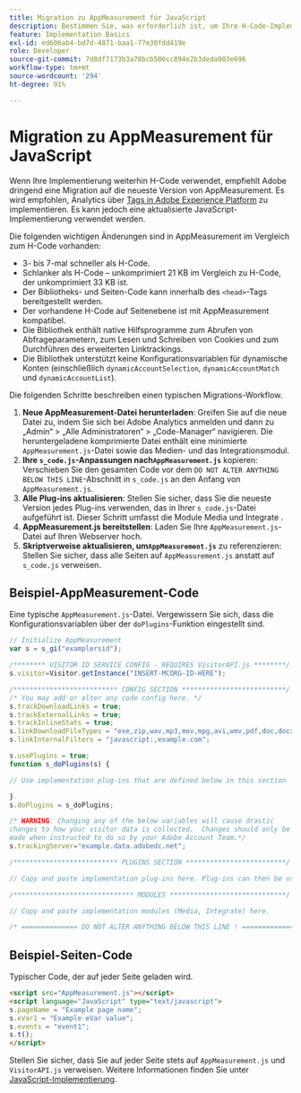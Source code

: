 ```yaml
---
title: Migration zu AppMeasurement für JavaScript
description: Bestimmen Sie, was erforderlich ist, um Ihre H-Code-Implementierung zu migrieren.
feature: Implementation Basics
exl-id: ed606ab4-bd7d-4871-baa1-77e30fdd419e
role: Developer
source-git-commit: 7d8df7173b3a78bcb506cc894e2b3deda003e696
workflow-type: tm+mt
source-wordcount: '294'
ht-degree: 91%

---
```


# Migration zu AppMeasurement für JavaScript

Wenn Ihre Implementierung weiterhin H-Code verwendet, empfiehlt Adobe dringend eine Migration auf die neueste Version von AppMeasurement. Es wird empfohlen, Analytics über [Tags in Adobe Experience Platform](../launch/overview.md) zu implementieren. Es kann jedoch eine aktualisierte JavaScript-Implementierung verwendet werden.

Die folgenden wichtigen Änderungen sind in AppMeasurement im Vergleich zum H-Code vorhanden:

* 3- bis 7-mal schneller als H-Code.
* Schlanker als H-Code – unkomprimiert 21 KB im Vergleich zu H-Code, der unkomprimiert 33 KB ist.
* Der Bibliotheks- und Seiten-Code kann innerhalb des `<head>`-Tags bereitgestellt werden.
* Der vorhandene H-Code auf Seitenebene ist mit AppMeasurement kompatibel.
* Die Bibliothek enthält native Hilfsprogramme zum Abrufen von Abfrageparametern, zum Lesen und Schreiben von Cookies und zum Durchführen des erweiterten Linktrackings.
* Die Bibliothek unterstützt keine Konfigurationsvariablen für dynamische Konten (einschließlich `dynamicAccountSelection`, `dynamicAccountMatch` und `dynamicAccountList`).

Die folgenden Schritte beschreiben einen typischen Migrations-Workflow.

1. **Neue AppMeasurement-Datei herunterladen**: Greifen Sie auf die neue Datei zu, indem Sie sich bei Adobe Analytics anmelden und dann zu „Admin“ > „Alle Administratoren“ > „Code-Manager“ navigieren. Die heruntergeladene komprimierte Datei enthält eine minimierte `AppMeasurement.js`-Datei sowie das Medien- und das Integrationsmodul.
1. **Ihre `s_code.js`-Anpassungen nach`AppMeasurement.js`** kopieren: Verschieben Sie den gesamten Code vor dem `DO NOT ALTER ANYTHING BELOW THIS LINE`-Abschnitt in `s_code.js` an den Anfang von `AppMeasurement.js`.
1. **Alle Plug-ins aktualisieren**: Stellen Sie sicher, dass Sie die neueste Version jedes Plug-ins verwenden, das in Ihrer `s_code.js`-Datei aufgeführt ist. Dieser Schritt umfasst die Module Media und Integrate .
1. **AppMeasurement.js bereitstellen**: Laden Sie Ihre `AppMeasurement.js`-Datei auf Ihren Webserver hoch.
1. **Skriptverweise aktualisieren, um`AppMeasurement.js`** zu referenzieren: Stellen Sie sicher, dass alle Seiten auf `AppMeasurement.js` anstatt auf `s_code.js` verweisen.

## Beispiel-AppMeasurement-Code

Eine typische `AppMeasurement.js`-Datei. Vergewissern Sie sich, dass die Konfigurationsvariablen über der `doPlugins`-Funktion eingestellt sind.

```js
// Initialize AppMeasurement
var s = s_gi("examplersid");

/******** VISITOR ID SERVICE CONFIG - REQUIRES VisitorAPI.js ********/;
s.visitor=Visitor.getInstance("INSERT-MCORG-ID-HERE");

/************************** CONFIG SECTION **************************/;
/* You may add or alter any code config here. */
s.trackDownloadLinks = true;
s.trackExternalLinks = true;
s.trackInlineStats = true;
s.linkDownloadFileTypes = "exe,zip,wav,mp3,mov,mpg,avi,wmv,pdf,doc,docx,xls,xlsx,ppt,pptx";
s.linkInternalFilters = "javascript:,example.com";

s.usePlugins = true;
function s_doPlugins(s) {

// Use implementation plug-ins that are defined below in this section

}
s.doPlugins = s_doPlugins;

/* WARNING: Changing any of the below variables will cause drastic
changes to how your visitor data is collected.  Changes should only be
made when instructed to do so by your Adobe Account Team.*/
s.trackingServer="example.data.adobedc.net";

/************************** PLUGINS SECTION *************************/

// Copy and paste implementation plug-ins here. Plug-ins can then be used in the s_doPlugins(s) function above

/****************************** MODULES *****************************/

// Copy and paste implementation modules (Media, Integrate) here.

/* ============== DO NOT ALTER ANYTHING BELOW THIS LINE ! ===============  */
```

## Beispiel-Seiten-Code

Typischer Code, der auf jeder Seite geladen wird.

```html
<script src="AppMeasurement.js"></script>
<script language="JavaScript" type="text/javascript">
s.pageName = "Example page name";
s.eVar1 = "Example eVar value";
s.events = "event1";
s.t();
</script>
```

Stellen Sie sicher, dass Sie auf jeder Seite stets auf `AppMeasurement.js` und `VisitorAPI.js` verweisen. Weitere Informationen finden Sie unter [JavaScript-Implementierung](/help/implement/js/overview.md).
